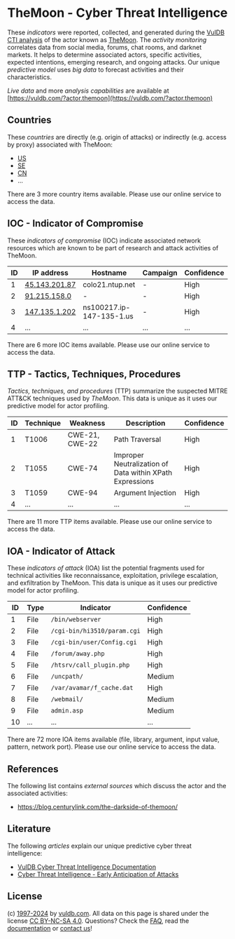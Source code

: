 # TheMoon - Cyber Threat Intelligence

These _indicators_ were reported, collected, and generated during the [VulDB CTI analysis](https://vuldb.com/?kb.cti) of the actor known as [TheMoon](https://vuldb.com/?actor.themoon). The _activity monitoring_ correlates data from social media, forums, chat rooms, and darknet markets. It helps to determine associated actors, specific activities, expected intentions, emerging research, and ongoing attacks. Our unique _predictive model_ uses _big data_ to forecast activities and their characteristics.

_Live data_ and more _analysis capabilities_ are available at [https://vuldb.com/?actor.themoon](https://vuldb.com/?actor.themoon)

## Countries

These _countries_ are directly (e.g. origin of attacks) or indirectly (e.g. access by proxy) associated with TheMoon:

* [US](https://vuldb.com/?country.us)
* [SE](https://vuldb.com/?country.se)
* [CN](https://vuldb.com/?country.cn)
* ...

There are 3 more country items available. Please use our online service to access the data.

## IOC - Indicator of Compromise

These _indicators of compromise_ (IOC) indicate associated network resources which are known to be part of research and attack activities of TheMoon.

ID | IP address | Hostname | Campaign | Confidence
-- | ---------- | -------- | -------- | ----------
1 | [45.143.201.87](https://vuldb.com/?ip.45.143.201.87) | colo21.ntup.net | - | High
2 | [91.215.158.0](https://vuldb.com/?ip.91.215.158.0) | - | - | High
3 | [147.135.1.202](https://vuldb.com/?ip.147.135.1.202) | ns100217.ip-147-135-1.us | - | High
4 | ... | ... | ... | ...

There are 6 more IOC items available. Please use our online service to access the data.

## TTP - Tactics, Techniques, Procedures

_Tactics, techniques, and procedures_ (TTP) summarize the suspected MITRE ATT&CK techniques used by _TheMoon_. This data is unique as it uses our predictive model for actor profiling.

ID | Technique | Weakness | Description | Confidence
-- | --------- | -------- | ----------- | ----------
1 | T1006 | CWE-21, CWE-22 | Path Traversal | High
2 | T1055 | CWE-74 | Improper Neutralization of Data within XPath Expressions | High
3 | T1059 | CWE-94 | Argument Injection | High
4 | ... | ... | ... | ...

There are 11 more TTP items available. Please use our online service to access the data.

## IOA - Indicator of Attack

These _indicators of attack_ (IOA) list the potential fragments used for technical activities like reconnaissance, exploitation, privilege escalation, and exfiltration by TheMoon. This data is unique as it uses our predictive model for actor profiling.

ID | Type | Indicator | Confidence
-- | ---- | --------- | ----------
1 | File | `/bin/webserver` | High
2 | File | `/cgi-bin/hi3510/param.cgi` | High
3 | File | `/cgi-bin/user/Config.cgi` | High
4 | File | `/forum/away.php` | High
5 | File | `/htsrv/call_plugin.php` | High
6 | File | `/uncpath/` | Medium
7 | File | `/var/avamar/f_cache.dat` | High
8 | File | `/webmail/` | Medium
9 | File | `admin.asp` | Medium
10 | ... | ... | ...

There are 72 more IOA items available (file, library, argument, input value, pattern, network port). Please use our online service to access the data.

## References

The following list contains _external sources_ which discuss the actor and the associated activities:

* https://blog.centurylink.com/the-darkside-of-themoon/

## Literature

The following _articles_ explain our unique predictive cyber threat intelligence:

* [VulDB Cyber Threat Intelligence Documentation](https://vuldb.com/?kb.cti)
* [Cyber Threat Intelligence - Early Anticipation of Attacks](https://www.scip.ch/en/?labs.20201022)

## License

(c) [1997-2024](https://vuldb.com/?kb.changelog) by [vuldb.com](https://vuldb.com/?kb.about). All data on this page is shared under the license [CC BY-NC-SA 4.0](https://creativecommons.org/licenses/by-nc-sa/4.0/). Questions? Check the [FAQ](https://vuldb.com/?kb.faq), read the [documentation](https://vuldb.com/?kb) or [contact us](https://vuldb.com/?contact)!

